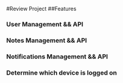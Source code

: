 #Review Project
##Features
### User Management && API
### Notes Management && API
### Notifications Management && API 
### Determine which device is logged on
